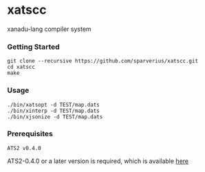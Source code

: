 # xatscc
xanadu-lang compiler system

### Getting Started

```
git clone --recursive https://github.com/sparverius/xatscc.git
cd xatscc
make
```

### Usage

```
./bin/xatsopt -d TEST/map.dats
./bin/xinterp -d TEST/map.dats
./bin/xjsonize -d TEST/map.dats
```

### Prerequisites

```
ATS2 v0.4.0
```
ATS2-0.4.0 or a later version is required,
which is available [here](http://www.ats-lang.org/Downloads.html)
